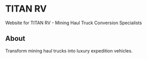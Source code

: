 # TITAN RV

Website for TITAN RV - Mining Haul Truck Conversion Specialists

## About

Transform mining haul trucks into luxury expedition vehicles.